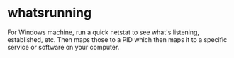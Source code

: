 # whatsrunning
For Windows machine, run a quick netstat to see what's listening, established, etc. Then maps those to a PID which then maps it to a specific service or software on your computer.
